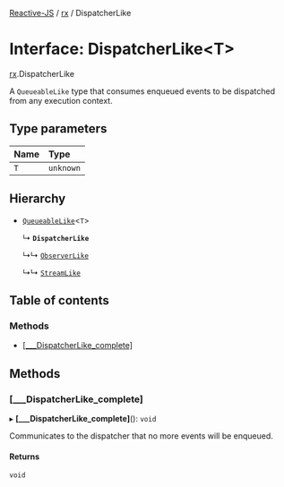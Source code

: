 [Reactive-JS](../README.md) / [rx](../modules/rx.md) / DispatcherLike

# Interface: DispatcherLike<T\>

[rx](../modules/rx.md).DispatcherLike

A `QueueableLike` type that consumes enqueued events to
be dispatched from any execution context.

## Type parameters

| Name | Type |
| :------ | :------ |
| `T` | `unknown` |

## Hierarchy

- [`QueueableLike`](util.QueueableLike.md)<`T`\>

  ↳ **`DispatcherLike`**

  ↳↳ [`ObserverLike`](rx.ObserverLike.md)

  ↳↳ [`StreamLike`](streaming.StreamLike.md)

## Table of contents

### Methods

- [[\_\_\_DispatcherLike\_complete]](rx.DispatcherLike.md#[___dispatcherlike_complete])

## Methods

### [\_\_\_DispatcherLike\_complete]

▸ **[___DispatcherLike_complete]**(): `void`

Communicates to the dispatcher that no more events will be enqueued.

#### Returns

`void`
